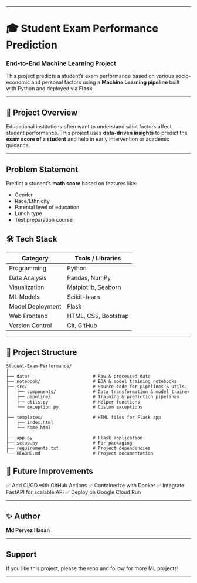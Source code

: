 
---

# 🎓 Student Exam Performance Prediction

### End-to-End Machine Learning Project

This project predicts a student’s exam performance based on various socio-economic and personal factors using a **Machine Learning pipeline** built with Python and deployed via **Flask**.

---

## 🚀 Project Overview

Educational institutions often want to understand what factors affect student performance. This project uses **data-driven insights** to predict the **exam score of a student** and help in early intervention or academic guidance.

---

## Problem Statement

Predict a student’s **math score** based on features like:

* Gender
* Race/Ethnicity
* Parental level of education
* Lunch type
* Test preparation course


## 🛠️ Tech Stack

| Category         | Tools / Libraries    |
| ---------------- | -------------------- |
| Programming      | Python               |
| Data Analysis    | Pandas, NumPy        |
| Visualization    | Matplotlib, Seaborn  |
| ML Models        | Scikit-learn         |
| Model Deployment | Flask                |
| Web Frontend     | HTML, CSS, Bootstrap |
| Version Control  | Git, GitHub          |

---

## 📁 Project Structure

```
Student-Exam-Performance/
│
├── data/                        # Raw & processed data
├── notebook/                    # EDA & model training notebooks
├── src/                         # Source code for pipelines & utils
│   ├── components/              # Data transformation & model trainer
│   ├── pipeline/                # Training & prediction pipelines
│   ├── utils.py                 # Helper functions
│   └── exception.py             # Custom exceptions
│
├── templates/                   # HTML files for Flask app
│   ├── index.html
│   └── home.html
│
├── app.py                       # Flask application
├── setup.py                     # For packaging
├── requirements.txt             # Project dependencies
└── README.md                    # Project documentation
```

## 🧾 Future Improvements

✅ Add CI/CD with GitHub Actions
✅ Containerize with Docker
✅ Integrate FastAPI for scalable API
✅ Deploy on Google Cloud Run

---

## ✨ Author
**Md Pervez Hasan**


---

## Support

If you like this project, please the repo and follow for more ML projects!

---


